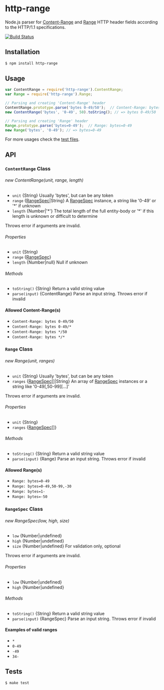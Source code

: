 # http-range
Node.js parser for [Content-Range](http://www.w3.org/Protocols/rfc2616/rfc2616-sec14.html#sec14.16)
and [Range](http://www.w3.org/Protocols/rfc2616/rfc2616-sec14.html#sec14.35) HTTP header fields
according to the HTTP/1.1 specifications.

[![Build Status](https://travis-ci.org/clns/node-http-range.svg?branch=master)](https://travis-ci.org/clns/node-http-range)

## Installation

```sh
$ npm install http-range
```

## Usage

```js
var ContentRange = require('http-range').ContentRange;
var Range = require('http-range').Range;

// Parsing and creating 'Content-Range' header
ContentRange.prototype.parse('bytes 0-49/50');  // Content-Range: bytes 0-49/50
new ContentRange('bytes', '0-49', 50).toString(); // => bytes 0-49/50

// Parsing and creating 'Range' header
Range.prototype.parse('bytes=0-49');  // Range: bytes=0-49
new Range('bytes', '0-49'); // => bytes=0-49
```

For more usages check the [test files](test).

## API

### `ContentRange` Class

###### new ContentRange(unit, range, length)

- `unit` {String} Usually 'bytes', but can be any token
- `range` {[RangeSpec](#rangespec-class)|String} A [RangeSpec](#rangespec-class) instance, a string like '0-49' or '\*' if unknown
- `length` {Number|'\*'} The total length of the full entity-body or '\*' if this length is unknown or difficult to determine

Throws error if arguments are invalid.

###### Properties

- `unit` {String}
- `range` {[RangeSpec](#rangespec-class)}
- `length` {Number|null} Null if unknown

###### Methods

- `toString()` {String} Return a valid string value
- `parse(input)` {ContentRange} Parse an input string. Throws error if invalid

#### Allowed Content-Range(s)

- `Content-Range: bytes 0-49/50`
- `Content-Range: bytes 0-49/*`
- `Content-Range: bytes */50`
- `Content-Range: bytes */*`

### `Range` Class

###### new Range(unit, ranges)

- `unit` {String} Usually 'bytes', but can be any token
- `ranges` {[RangeSpec](#rangespec-class)[]|String} An array of [RangeSpec](#rangespec-class) instances or a string like '0-49[,50-99][...]'

Throws error if arguments are invalid.

###### Properties

- `unit` {String}
- `ranges` {[RangeSpec](#rangespec-class)[]}

###### Methods

- `toString()` {String} Return a valid string value
- `parse(input)` {Range} Parse an input string. Throws error if invalid

#### Allowed Range(s)

- `Range: bytes=0-49`
- `Range: bytes=0-49,50-99,-30`
- `Range: bytes=1-`
- `Range: bytes=-50`

### `RangeSpec` Class

###### new RangeSpec(low, high, size)

- `low` {Number|undefined}
- `high` {Number|undefined}
- `size` {Number|undefined} For validation only, optional

Throws error if arguments are invalid.

###### Properties

- `low` {Number|undefined}
- `high` {Number|undefined}

###### Methods

- `toString()` {String} Return a valid string value
- `parse(input)` {RangeSpec} Parse an input string. Throws error if invalid

#### Examples of valid ranges

- `*`
- `0-49`
- `-49`
- `34-`

## Tests

```sh
$ make test
```
